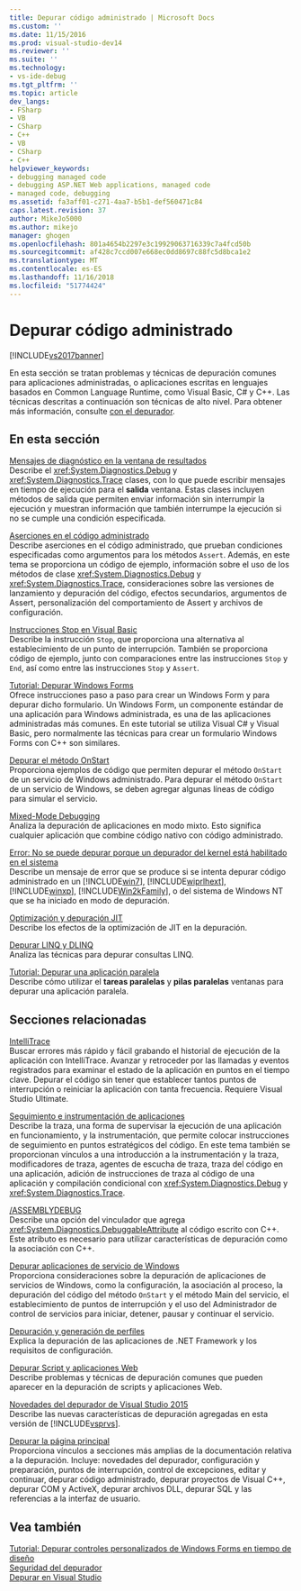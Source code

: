 ```yaml
---
title: Depurar código administrado | Microsoft Docs
ms.custom: ''
ms.date: 11/15/2016
ms.prod: visual-studio-dev14
ms.reviewer: ''
ms.suite: ''
ms.technology:
- vs-ide-debug
ms.tgt_pltfrm: ''
ms.topic: article
dev_langs:
- FSharp
- VB
- CSharp
- C++
- VB
- CSharp
- C++
helpviewer_keywords:
- debugging managed code
- debugging ASP.NET Web applications, managed code
- managed code, debugging
ms.assetid: fa3aff01-c271-4aa7-b5b1-def560471c84
caps.latest.revision: 37
author: MikeJo5000
ms.author: mikejo
manager: ghogen
ms.openlocfilehash: 801a4654b2297e3c19929063716339c7a4fcd50b
ms.sourcegitcommit: af428c7ccd007e668ec0dd8697c88fc5d8bca1e2
ms.translationtype: MT
ms.contentlocale: es-ES
ms.lasthandoff: 11/16/2018
ms.locfileid: "51774424"
---
```

# <a name="debugging-managed-code"></a>Depurar código administrado
[!INCLUDE[vs2017banner](../includes/vs2017banner.md)]

En esta sección se tratan problemas y técnicas de depuración comunes para aplicaciones administradas, o aplicaciones escritas en lenguajes basados en Common Language Runtime, como Visual Basic, C# y C++. Las técnicas descritas a continuación son técnicas de alto nivel. Para obtener más información, consulte [con el depurador](../debugger/debugger-basics.md).  
  
## <a name="in-this-section"></a>En esta sección  
 [Mensajes de diagnóstico en la ventana de resultados](../debugger/diagnostic-messages-in-the-output-window.md)  
 Describe el <xref:System.Diagnostics.Debug> y <xref:System.Diagnostics.Trace> clases, con lo que puede escribir mensajes en tiempo de ejecución para el **salida** ventana. Estas clases incluyen métodos de salida que permiten enviar información sin interrumpir la ejecución y muestran información que también interrumpe la ejecución si no se cumple una condición especificada.  
  
 [Aserciones en el código administrado](../debugger/assertions-in-managed-code.md)  
 Describe aserciones en el código administrado, que prueban condiciones especificadas como argumentos para los métodos `Assert`. Además, en este tema se proporciona un código de ejemplo, información sobre el uso de los métodos de clase <xref:System.Diagnostics.Debug> y <xref:System.Diagnostics.Trace>, consideraciones sobre las versiones de lanzamiento y depuración del código, efectos secundarios, argumentos de Assert, personalización del comportamiento de Assert y archivos de configuración.  
  
 [Instrucciones Stop en Visual Basic](../debugger/stop-statements-in-visual-basic.md)  
 Describe la instrucción `Stop`, que proporciona una alternativa al establecimiento de un punto de interrupción. También se proporciona código de ejemplo, junto con comparaciones entre las instrucciones `Stop` y `End`, así como entre las instrucciones `Stop` y `Assert`.  
  
 [Tutorial: Depurar Windows Forms](../debugger/walkthrough-debugging-a-windows-form.md)  
 Ofrece instrucciones paso a paso para crear un Windows Form y para depurar dicho formulario. Un Windows Form, un componente estándar de una aplicación para Windows administrada, es una de las aplicaciones administradas más comunes. En este tutorial se utiliza Visual C# y Visual Basic, pero normalmente las técnicas para crear un formulario Windows Forms con C++ son similares.  
  
 [Depurar el método OnStart](../debugger/how-to-debug-the-onstart-method.md)  
 Proporciona ejemplos de código que permiten depurar el método `OnStart` de un servicio de Windows administrado. Para depurar el método `OnStart` de un servicio de Windows, se deben agregar algunas líneas de código para simular el servicio.  
  
 [Mixed-Mode Debugging](../debugger/debugging-mixed-mode-applications.md)  
 Analiza la depuración de aplicaciones en modo mixto. Esto significa cualquier aplicación que combine código nativo con código administrado.  
  
 [Error: No se puede depurar porque un depurador del kernel está habilitado en el sistema](../debugger/error-debugging-isn-t-possible-because-a-kernel-debugger-is-enabled-on-the-system.md)  
 Describe un mensaje de error que se produce si se intenta depurar código administrado en un [!INCLUDE[win7](../includes/win7-md.md)], [!INCLUDE[wiprlhext](../includes/wiprlhext-md.md)], [!INCLUDE[winxp](../includes/winxp-md.md)], [!INCLUDE[Win2kFamily](../includes/win2kfamily-md.md)], o del sistema de Windows NT que se ha iniciado en modo de depuración.  
  
 [Optimización y depuración JIT](../debugger/jit-optimization-and-debugging.md)  
 Describe los efectos de la optimización de JIT en la depuración.  
  
 [Depurar LINQ y DLINQ](../debugger/debugging-linq.md)  
 Analiza las técnicas para depurar consultas LINQ.  
  
 [Tutorial: Depurar una aplicación paralela](../debugger/walkthrough-debugging-a-parallel-application.md)  
 Describe cómo utilizar el **tareas paralelas** y **pilas paralelas** ventanas para depurar una aplicación paralela.  
  
## <a name="related-sections"></a>Secciones relacionadas  
 [IntelliTrace](../debugger/intellitrace.md)  
 Buscar errores más rápido y fácil grabando el historial de ejecución de la aplicación con IntelliTrace. Avanzar y retroceder por las llamadas y eventos registrados para examinar el estado de la aplicación en puntos en el tiempo clave. Depurar el código sin tener que establecer tantos puntos de interrupción o reiniciar la aplicación con tanta frecuencia. Requiere Visual Studio Ultimate.  
  
 [Seguimiento e instrumentación de aplicaciones](http://msdn.microsoft.com/library/773b6fc4-9013-4322-b728-5dec7a72e743)  
 Describe la traza, una forma de supervisar la ejecución de una aplicación en funcionamiento, y la instrumentación, que permite colocar instrucciones de seguimiento en puntos estratégicos del código. En este tema también se proporcionan vínculos a una introducción a la instrumentación y la traza, modificadores de traza, agentes de escucha de traza, traza del código en una aplicación, adición de instrucciones de traza al código de una aplicación y compilación condicional con <xref:System.Diagnostics.Debug> y <xref:System.Diagnostics.Trace>.  
  
 [/ASSEMBLYDEBUG](http://msdn.microsoft.com/library/94443af3-470c-41d7-83a0-7434563d7982)  
 Describe una opción del vinculador que agrega <xref:System.Diagnostics.DebuggableAttribute> al código escrito con C++. Este atributo es necesario para utilizar características de depuración como la asociación con C++.  
  
 [Depurar aplicaciones de servicio de Windows](http://msdn.microsoft.com/library/63ab0800-0f05-4f1e-88e6-94c73fd920a2)  
 Proporciona consideraciones sobre la depuración de aplicaciones de servicios de Windows, como la configuración, la asociación al proceso, la depuración del código del método `OnStart` y el método Main del servicio, el establecimiento de puntos de interrupción y el uso del Administrador de control de servicios para iniciar, detener, pausar y continuar el servicio.  
  
 [Depuración y generación de perfiles](http://msdn.microsoft.com/library/4a04863e-2475-46f4-bc3f-3c11510c2a4b)  
 Explica la depuración de las aplicaciones de .NET Framework y los requisitos de configuración.  
  
 [Depurar Script y aplicaciones Web](../debugger/debugging-web-applications-and-script.md)  
 Describe problemas y técnicas de depuración comunes que pueden aparecer en la depuración de scripts y aplicaciones Web.  
  
 [Novedades del depurador de Visual Studio 2015](../debugger/what’s-new-for-the-debugger-in-visual-studio-2015.md)  
 Describe las nuevas características de depuración agregadas en esta versión de [!INCLUDE[vsprvs](../includes/vsprvs-md.md)].  
  
 [Depurar la página principal](../debugger/debugging-in-visual-studio.md)  
 Proporciona vínculos a secciones más amplias de la documentación relativa a la depuración. Incluye: novedades del depurador, configuración y preparación, puntos de interrupción, control de excepciones, editar y continuar, depurar código administrado, depurar proyectos de Visual C++, depurar COM y ActiveX, depurar archivos DLL, depurar SQL y las referencias a la interfaz de usuario.  
  
## <a name="see-also"></a>Vea también  
 [Tutorial: Depurar controles personalizados de Windows Forms en tiempo de diseño](http://msdn.microsoft.com/library/1fd83ccd-3798-42fc-85a3-6cba99467387)   
 [Seguridad del depurador](../debugger/debugger-security.md)   
 [Depurar en Visual Studio](../debugger/debugging-in-visual-studio.md)



